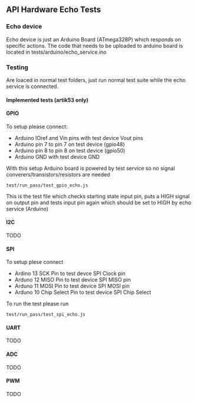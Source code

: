 ## API Hardware Echo Tests

### Echo device

Echo device is just an Arduino Board (ATmega328P) which responds on specific actions. The code that needs to be uploaded to arduino board is located in tests/arduino/echo_service.ino

### Testing

Are loaced in normal test folders, just run normal test suite while the echo service is connected.

#### Implemented tests (artik53 only)

#### GPIO

To setup please connect:
* Arduino IOref and Vin pins with test device Vout pins
* Arduino pin 7 to pin 7 on test device (gpio48)
* Arduino pin 8 to pin 8 on test device (gpio50)
* Arduino GND with test device GND

With this setup Arduino board is powered by test service so no signal converers/transistors/resistors are needed

`test/run_pass/test_gpio_echo.js`

This is the test file which checks starting state input pin, puts a HIGH signal on output pin and tests input pin again which should be set to HIGH by echo service (Arduino)

#### I2C

TODO

#### SPI

To setup plese connect
* Ardino 13 SCK Pin to test devce SPI Clock pin
* Arduno 12 MISO Pin to test device SPI MISO pin
* Arduno 11 MOSI Pin to test device SPI MOSI pin
* Arduno 10 Chip Select Pin to test device SPI Chip Select

To run the test please run

`test/run_pass/test_spi_echo.js`

#### UART

TODO

#### ADC

TODO

#### PWM

TODO
